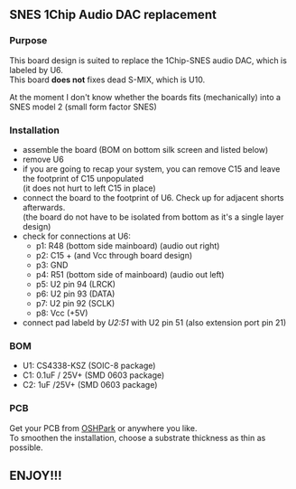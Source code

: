 SNES 1Chip Audio DAC replacement
--------------------------------

### Purpose

This board design is suited to replace the 1Chip-SNES audio DAC, which is labeled by U6.  
This board **does not** fixes dead S-MIX, which is U10.

At the moment I don't know whether the boards fits (mechanically) into a SNES model 2 (small form factor SNES)

### Installation

- assemble the board (BOM on bottom silk screen and listed below)
- remove U6
- if you are going to recap your system, you can remove C15 and leave the footprint of C15 unpopulated  
  (it does not hurt to left C15 in place)
- connect the board to the footprint of U6. Check up for adjacent shorts afterwards.  
  (the board do not have to be isolated from bottom as it's a single layer design)
- check for connections at U6:
  - p1: R48 (bottom side mainboard) (audio out right)
  - p2: C15 + (and Vcc through board design)
  - p3: GND
  - p4: R51 (bottom side of mainboard) (audio out left)
  - p5: U2 pin 94 (LRCK)
  - p6: U2 pin 93 (DATA)
  - p7: U2 pin 92 (SCLK)
  - p8: Vcc (+5V)
- connect pad labeld by _U2:51_ with U2 pin 51 (also extension port pin 21)


### BOM

- U1: CS4338-KSZ (SOIC-8 package)
- C1: 0.1uF / 25V+ (SMD 0603 package)
- C2: 1uF /25V+ (SMD 0603 package)

### PCB

Get your PCB from [OSHPark](https://oshpark.com/shared_projects/GsUm7wCO) or anywhere you like.  
To smoothen the installation, choose a substrate thickness as thin as possible.

## ENJOY!!!